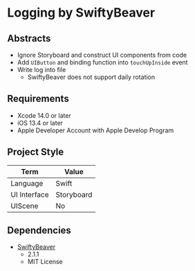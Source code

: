 # Logging by SwiftyBeaver

## Abstracts

* Ignore Storyboard and construct UI components from code
* Add `UIButton` and binding function into `touchUpInside` event
* Write log into file
  * SwiftyBeaver does not support daily rotation

## Requirements

* Xcode 14.0 or later
* iOS 13.4 or later
* Apple Developer Account with Apple Develop Program

## Project Style

|Term|Value|
|---|---|
|Language|Swift|
|UI Interface|Storyboard|
|UIScene|No|

## Dependencies

* [SwiftyBeaver](https://github.com/SwiftyBeaver/SwiftyBeaver)
  * 2.1.1
  * MIT License